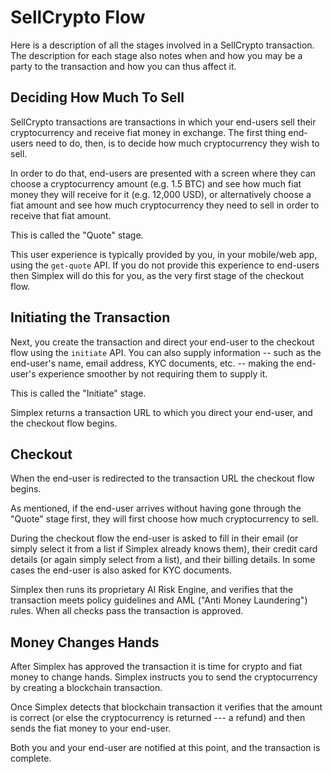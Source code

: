 # SellCrypto Flow #

Here is a description of all the stages involved in a SellCrypto transaction. The description for each stage also notes when and how you may be a party to the transaction and how you can thus affect it.

## Deciding How Much To Sell ##

SellCrypto transactions are transactions in which your end-users sell their cryptocurrency and receive fiat money in exchange. The first thing end-users need to do, then, is to decide how much cryptocurrency they wish to sell.

In order to do that, end-users are presented with a screen where they can choose a cryptocurrency amount (e.g. 1.5 BTC) and see how much fiat money they will receive for it (e.g. 12,000 USD), or alternatively choose a fiat amount and see how much cryptocurrency they need to sell in order to receive that fiat amount.

This is called the "Quote" stage.

This user experience is typically provided by you, in your mobile/web app, using the `get-quote` API. If you do not provide this experience to end-users then Simplex will do this for you, as the very first stage of the checkout flow.

## Initiating the Transaction ##

Next, you create the transaction and direct your end-user to the checkout flow using the `initiate` API. You can also supply information -- such as the end-user's name, email address, KYC documents, etc. -- making the end-user's experience smoother by not requiring them to supply it.

This is called the "Initiate" stage.

Simplex returns a transaction URL to which you direct your end-user, and the checkout flow begins.

## Checkout ##

When the end-user is redirected to the transaction URL the checkout flow begins.

As mentioned, if the end-user arrives without having gone through the "Quote" stage first, they will first choose how much cryptocurrency to sell.

During the checkout flow the end-user is asked to fill in their email (or simply select it from a list if Simplex already knows them), their credit card details (or again simply select from a list), and their billing details. In some cases the end-user is also asked for KYC documents.

Simplex then runs its proprietary AI Risk Engine, and verifies that the transaction meets policy guidelines and AML ("Anti Money Laundering") rules. When all checks pass the transaction is approved.

## Money Changes Hands ##

After Simplex has approved the transaction it is time for crypto and fiat money to change hands. Simplex instructs you to send the cryptocurrency by creating a blockchain transaction.

Once Simplex detects that blockchain transaction it verifies that the amount is correct (or else the cryptocurrency is returned --- a refund) and then sends the fiat money to your end-user.

Both you and your end-user are notified at this point, and the transaction is complete.

[modeline]: # ( vim: set ts=2 sw=2 expandtab wrap linebreak: )
